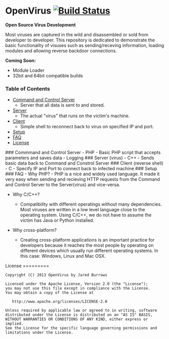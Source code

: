 OpenVirus [![Build Status](https://travis-ci.org/jaredsburrows/OpenVirus.svg?branch=master)](https://travis-ci.org/jaredsburrows/OpenVirus)
=========

**Open Source Virus Development**

Most viruses are captured in the wild and disassembled or sold from developer to developer. This repository is dedicated to demonstrate the basic functionality of visuses such as sending/receving information, loading modules and allowing reverse backdoor connections.

**Coming Soon:**
 - Module Loader
 - 32bit and 64bit compatible builds

### Table of Contents  
 - [Command and Control Server](#command)  
    - Server that all data is sent to and stored. 
 - [Server](#server)  
    - The actual "virus" that runs on the victim's machine.
 - [Client](#client)  
 	- Simple shell to reconnect back to virus on specified IP and port.
 - [Setup](#setup)
 - [FAQ](#faq)
 - [License](#license)

<a name="command"/>
### Commmand and Control Server - PHP
 - Basic PHP script that accepts parameters and saves data
 - Logging

<a name="server"/>
### Server (virus) - C++
 - Sends basic data back to Command and Constrol Server

<a name="client"/>
### Client (reverse shell) - C
 - Specify IP and Port to connect back to infected machine

<a name="setup"/>
### Setup

<a name="faq"/>
### FAQ
 - Why PHP?
    - PHP is a nice and widely used language. It made it very easy when sending and recieving HTTP requests from the Command and Control Server to the Server(virus) and vice-versa.

 - Why C/C++?
    - Compatibility with different operatings without many dependencies. Most viruses are written in a low level language close to the operating system. Using C/C++, we do not have to assume the victim has Java or Python installed.

- Why cross-platform?
    - Creating cross-platform applications is an important practice for developers because it reaches the most people by operating on different devices which usually run different operating systems. In this case: Windows, Linux and Mac OSX.



<a name="license"/>
License
=========

    Copyright (C) 2013 OpenVirus by Jared Burrows
   
    Licensed under the Apache License, Version 2.0 (the "License");
    you may not use this file except in compliance with the License.
    You may obtain a copy of the License at

       http://www.apache.org/licenses/LICENSE-2.0

    Unless required by applicable law or agreed to in writing, software
    distributed under the License is distributed on an "AS IS" BASIS,
    WITHOUT WARRANTIES OR CONDITIONS OF ANY KIND, either express or implied.
    See the License for the specific language governing permissions and
    limitations under the License.
